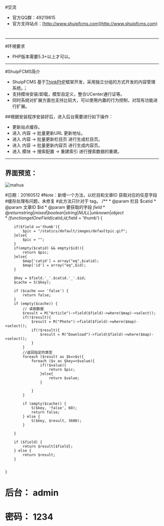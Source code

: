 #交流
* 官方QQ群：49219815
* 官方支持站点：[http://www.shuipfcms.com](http://www.shuipfcms.com)

#
----
#环境要求
* PHP版本需要5.3+以上才可以。

----
#ShuipFCMS简介 
* ShuipFCMS 基于[ThinkPHP](http://www.thinkphp.cn)框架开发，采用独立分组的方式开发的内容管理系统。；
* 支持模块安装/卸载，模型自定义，整合UCenter通行证等。
* 同时系统对扩展方面也支持比较大，可以使用内置的行为控制，对现有功能进行扩展。

##根据安装程序安装好后，进入后台需要进行如下操作：
* 更新站点缓存。
* 进入 内容 -> 批量更新URL 更新地址。
* 进入 内容 -> 批量更新栏目页 进行生成栏目页。
* 进入 内容 -> 批量更新内容页 进行生成内容页。
* 进入 模块 -> 搜索配置 -> 重建索引 进行搜索数据的重建。

---

## 界面预览：
 ![mahua](http://file.abc3210.com/d/file/contents/2013/01/50f8dfd9cf91d.jpg)
 
 
 #日期：20160512 
 #Note：新增一个方法，以栏目和文章ID 获取对应的任意字段
 #缓存处理有问题，未修复
 #此方法只针对于 tag。
 /**
     * @param 栏目 $catid
     * @param 文章ID $id
     * @param 要获取的字段 $field
     * @return string|mixed|boolean|string|NULL|unknown|object
     */
    function getOneField ($catid,$id,$field = 'thumb')
    {
        
        if($field =='thumb'){
            $pic = "/statics/default/images/defaultpic.gif";
        }else{
            $pic = "";
        }       
        if(empty($catid) && empty($id)){
            return $pic;
        }else{
            $map['catid'] = array("eq",$catid);
            $map['id'] = array("eq",$id);
        }
            
        $key = $field.'_'.$catid.'_'.$id;
        $cache = S($key);

        if ($cache === 'false') {
            return false;
        }
        if (empty($cache)) {
            // 读取数据        
            $result = M("Article")->field($field)->where($map)->select();            
            if(!$result){                
                $result = M("Photo")->field($field)->where($map)->select();                
                if(!$result){
                    $result = M("Download")->field($field)->where($map)->select();
                }
            }
            //返回指定的类型    
            foreach ($result as $k=>$v){
                foreach ($v as $key=>$value){
                    if(!$value){
                        return $pic;
                    }else{
                        return $value;
                    }
            
                }
            }
            
            if (empty($cache)) {
                S($key, 'false', 60);
                return false;
            } else {
                S($key, $result, 3600);
            }
            
        }
        
        if ($field) {
            return $result[$field];
        } else {
            return $result;
        }
        

    }
    
    
# 后台： admin
# 密码： 1234
    